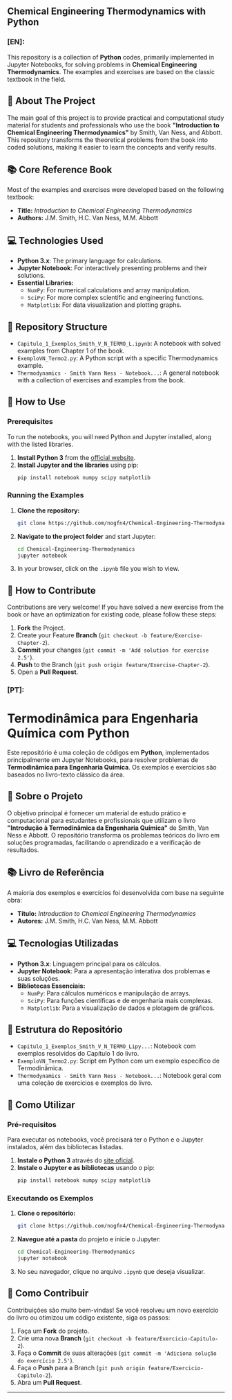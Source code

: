 
## Chemical Engineering Thermodynamics with Python 

### [EN]: 

This repository is a collection of **Python** codes, primarily implemented in Jupyter Notebooks, for solving problems in **Chemical Engineering Thermodynamics**. The examples and exercises are based on the classic textbook in the field.

## 🎯 About The Project

The main goal of this project is to provide practical and computational study material for students and professionals who use the book **"Introduction to Chemical Engineering Thermodynamics"** by Smith, Van Ness, and Abbott. This repository transforms the theoretical problems from the book into coded solutions, making it easier to learn the concepts and verify results.

## 📚 Core Reference Book

Most of the examples and exercises were developed based on the following textbook:

  * **Title:** *Introduction to Chemical Engineering Thermodynamics*
  * **Authors:** J.M. Smith, H.C. Van Ness, M.M. Abbott

## 💻 Technologies Used

  * **Python 3.x**: The primary language for calculations.
  * **Jupyter Notebook**: For interactively presenting problems and their solutions.
  * **Essential Libraries:**
      * `NumPy`: For numerical calculations and array manipulation.
      * `SciPy`: For more complex scientific and engineering functions.
      * `Matplotlib`: For data visualization and plotting graphs.

## 📂 Repository Structure

  * `Capitulo_1_Exemplos_Smith_V_N_TERMO_L.ipynb`: A notebook with solved examples from Chapter 1 of the book.
  * `ExemploVN_Termo2.py`: A Python script with a specific Thermodynamics example.
  * `Thermodynamics - Smith Vann Ness - Notebook...`: A general notebook with a collection of exercises and examples from the book.

## 🚀 How to Use

### Prerequisites

To run the notebooks, you will need Python and Jupyter installed, along with the listed libraries.

1.  **Install Python 3** from the [official website](https://www.python.org/downloads/).
2.  **Install Jupyter and the libraries** using pip:
    ```bash
    pip install notebook numpy scipy matplotlib
    ```

### Running the Examples

1.  **Clone the repository:**
    ```bash
    git clone https://github.com/nogfn4/Chemical-Engineering-Thermodynamics.git
    ```
2.  **Navigate to the project folder** and start Jupyter:
    ```bash
    cd Chemical-Engineering-Thermodynamics
    jupyter notebook
    ```
3.  In your browser, click on the `.ipynb` file you wish to view.

## 🤝 How to Contribute

Contributions are very welcome\! If you have solved a new exercise from the book or have an optimization for existing code, please follow these steps:

1.  **Fork** the Project.
2.  Create your Feature **Branch** (`git checkout -b feature/Exercise-Chapter-2`).
3.  **Commit** your changes (`git commit -m 'Add solution for exercise 2.5'`).
4.  **Push** to the Branch (`git push origin feature/Exercise-Chapter-2`).
5.  Open a **Pull Request**.


### [PT]:

# Termodinâmica para Engenharia Química com Python

Este repositório é uma coleção de códigos em **Python**, implementados principalmente em Jupyter Notebooks, para resolver problemas de **Termodinâmica para Engenharia Química**. Os exemplos e exercícios são baseados no livro-texto clássico da área.

## 🎯 Sobre o Projeto

O objetivo principal é fornecer um material de estudo prático e computacional para estudantes e profissionais que utilizam o livro **"Introdução à Termodinâmica da Engenharia Química"** de Smith, Van Ness e Abbott. O repositório transforma os problemas teóricos do livro em soluções programadas, facilitando o aprendizado e a verificação de resultados.

## 📚 Livro de Referência

A maioria dos exemplos e exercícios foi desenvolvida com base na seguinte obra:

  * **Título:** *Introduction to Chemical Engineering Thermodynamics*
  * **Autores:** J.M. Smith, H.C. Van Ness, M.M. Abbott

## 💻 Tecnologias Utilizadas

  * **Python 3.x**: Linguagem principal para os cálculos.
  * **Jupyter Notebook**: Para a apresentação interativa dos problemas e suas soluções.
  * **Bibliotecas Essenciais:**
      * `NumPy`: Para cálculos numéricos e manipulação de arrays.
      * `SciPy`: Para funções científicas e de engenharia mais complexas.
      * `Matplotlib`: Para a visualização de dados e plotagem de gráficos.

## 📂 Estrutura do Repositório

  * `Capitulo_1_Exemplos_Smith_V_N_TERMO_Lipy...`: Notebook com exemplos resolvidos do Capítulo 1 do livro.
  * `ExemploVN_Termo2.py`: Script em Python com um exemplo específico de Termodinâmica.
  * `Thermodynamics - Smith Vann Ness - Notebook...`: Notebook geral com uma coleção de exercícios e exemplos do livro.

## 🚀 Como Utilizar

### Pré-requisitos

Para executar os notebooks, você precisará ter o Python e o Jupyter instalados, além das bibliotecas listadas.

1.  **Instale o Python 3** através do [site oficial](https://www.python.org/downloads/).
2.  **Instale o Jupyter e as bibliotecas** usando o pip:
    ```bash
    pip install notebook numpy scipy matplotlib
    ```

### Executando os Exemplos

1.  **Clone o repositório:**
    ```bash
    git clone https://github.com/nogfn4/Chemical-Engineering-Thermodynamics.git
    ```
2.  **Navegue até a pasta** do projeto e inicie o Jupyter:
    ```bash
    cd Chemical-Engineering-Thermodynamics
    jupyter notebook
    ```
3.  No seu navegador, clique no arquivo `.ipynb` que deseja visualizar.

## 🤝 Como Contribuir

Contribuições são muito bem-vindas\! Se você resolveu um novo exercício do livro ou otimizou um código existente, siga os passos:

1.  Faça um **Fork** do projeto.
2.  Crie uma nova **Branch** (`git checkout -b feature/Exercicio-Capitulo-2`).
3.  Faça o **Commit** de suas alterações (`git commit -m 'Adiciona solução do exercício 2.5'`).
4.  Faça o **Push** para a Branch (`git push origin feature/Exercicio-Capitulo-2`).
5.  Abra um **Pull Request**.

-----

